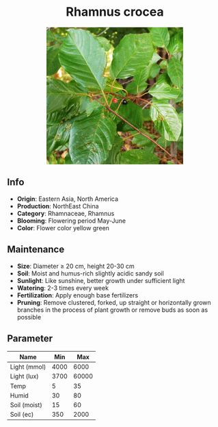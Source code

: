 <h1 align='center'>Rhamnus crocea</h1>
<p align="center">
    <img 
        align='center'
        width='320'
        src="../images/rhamnus crocea.png" 
        alt='Rhamnus crocea' />
</p>

## Info

 - **Origin**: Eastern Asia, North America
 - **Production**: NorthEast China
 - **Category**: Rhamnaceae, Rhamnus
 - **Blooming**: Flowering period May-June
 - **Color**: Flower color yellow green

## Maintenance

 - **Size**: Diameter ≥ 20 cm, height 20-30 cm
 - **Soil**: Moist and humus-rich slightly acidic sandy soil
 - **Sunlight**: Like sunshine, better growth under sufficient light
 - **Watering**: 2-3 times every week
 - **Fertilization**: Apply enough base fertilizers
 - **Pruning**: Remove clustered, forked, up straight or horizontally grown branches in the process of plant growth or remove buds as soon as possible

## Parameter

| Name         | Min  | Max   |
|--------------|------|-------|
| Light (mmol) | 4000 | 6000  |
| Light (lux)  | 3700 | 60000 |
| Temp         | 5    | 35    |
| Humid        | 30   | 80    |
| Soil (moist) | 15   | 60    |
| Soil (ec)    | 350  | 2000  |